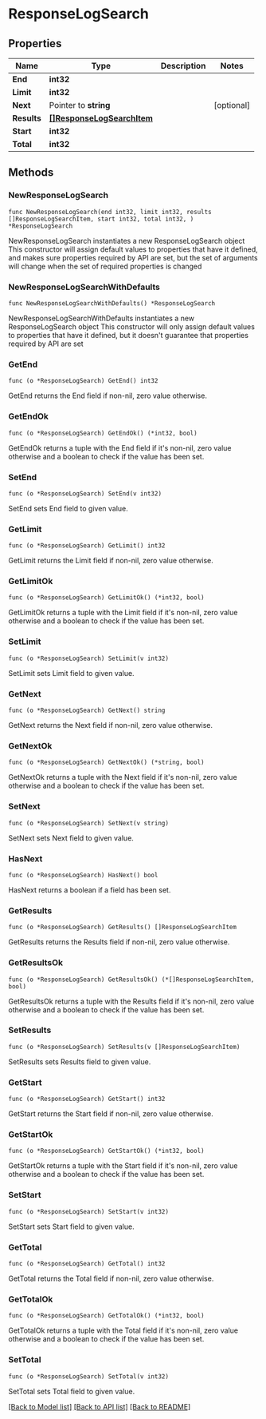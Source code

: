 # ResponseLogSearch

## Properties

Name | Type | Description | Notes
------------ | ------------- | ------------- | -------------
**End** | **int32** |  | 
**Limit** | **int32** |  | 
**Next** | Pointer to **string** |  | [optional] 
**Results** | [**[]ResponseLogSearchItem**](ResponseLogSearchItem.md) |  | 
**Start** | **int32** |  | 
**Total** | **int32** |  | 

## Methods

### NewResponseLogSearch

`func NewResponseLogSearch(end int32, limit int32, results []ResponseLogSearchItem, start int32, total int32, ) *ResponseLogSearch`

NewResponseLogSearch instantiates a new ResponseLogSearch object
This constructor will assign default values to properties that have it defined,
and makes sure properties required by API are set, but the set of arguments
will change when the set of required properties is changed

### NewResponseLogSearchWithDefaults

`func NewResponseLogSearchWithDefaults() *ResponseLogSearch`

NewResponseLogSearchWithDefaults instantiates a new ResponseLogSearch object
This constructor will only assign default values to properties that have it defined,
but it doesn't guarantee that properties required by API are set

### GetEnd

`func (o *ResponseLogSearch) GetEnd() int32`

GetEnd returns the End field if non-nil, zero value otherwise.

### GetEndOk

`func (o *ResponseLogSearch) GetEndOk() (*int32, bool)`

GetEndOk returns a tuple with the End field if it's non-nil, zero value otherwise
and a boolean to check if the value has been set.

### SetEnd

`func (o *ResponseLogSearch) SetEnd(v int32)`

SetEnd sets End field to given value.


### GetLimit

`func (o *ResponseLogSearch) GetLimit() int32`

GetLimit returns the Limit field if non-nil, zero value otherwise.

### GetLimitOk

`func (o *ResponseLogSearch) GetLimitOk() (*int32, bool)`

GetLimitOk returns a tuple with the Limit field if it's non-nil, zero value otherwise
and a boolean to check if the value has been set.

### SetLimit

`func (o *ResponseLogSearch) SetLimit(v int32)`

SetLimit sets Limit field to given value.


### GetNext

`func (o *ResponseLogSearch) GetNext() string`

GetNext returns the Next field if non-nil, zero value otherwise.

### GetNextOk

`func (o *ResponseLogSearch) GetNextOk() (*string, bool)`

GetNextOk returns a tuple with the Next field if it's non-nil, zero value otherwise
and a boolean to check if the value has been set.

### SetNext

`func (o *ResponseLogSearch) SetNext(v string)`

SetNext sets Next field to given value.

### HasNext

`func (o *ResponseLogSearch) HasNext() bool`

HasNext returns a boolean if a field has been set.

### GetResults

`func (o *ResponseLogSearch) GetResults() []ResponseLogSearchItem`

GetResults returns the Results field if non-nil, zero value otherwise.

### GetResultsOk

`func (o *ResponseLogSearch) GetResultsOk() (*[]ResponseLogSearchItem, bool)`

GetResultsOk returns a tuple with the Results field if it's non-nil, zero value otherwise
and a boolean to check if the value has been set.

### SetResults

`func (o *ResponseLogSearch) SetResults(v []ResponseLogSearchItem)`

SetResults sets Results field to given value.


### GetStart

`func (o *ResponseLogSearch) GetStart() int32`

GetStart returns the Start field if non-nil, zero value otherwise.

### GetStartOk

`func (o *ResponseLogSearch) GetStartOk() (*int32, bool)`

GetStartOk returns a tuple with the Start field if it's non-nil, zero value otherwise
and a boolean to check if the value has been set.

### SetStart

`func (o *ResponseLogSearch) SetStart(v int32)`

SetStart sets Start field to given value.


### GetTotal

`func (o *ResponseLogSearch) GetTotal() int32`

GetTotal returns the Total field if non-nil, zero value otherwise.

### GetTotalOk

`func (o *ResponseLogSearch) GetTotalOk() (*int32, bool)`

GetTotalOk returns a tuple with the Total field if it's non-nil, zero value otherwise
and a boolean to check if the value has been set.

### SetTotal

`func (o *ResponseLogSearch) SetTotal(v int32)`

SetTotal sets Total field to given value.



[[Back to Model list]](../README.md#documentation-for-models) [[Back to API list]](../README.md#documentation-for-api-endpoints) [[Back to README]](../README.md)


